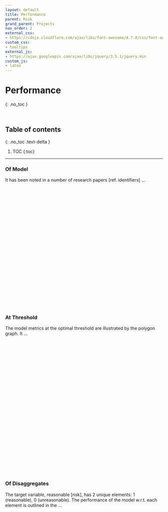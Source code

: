 ```yaml
---
layout: default
title: Performance
parent: Risk
grand_parent: Projects
nav_order: 2
external_css:
- https://cdnjs.cloudflare.com/ajax/libs/font-awesome/4.7.0/css/font-awesome.min
custom_css:
- tooltips
external_js:
- https://ajax.googleapis.com/ajax/libs/jquery/3.5.1/jquery.min
custom_js:
- latex
---
```


# Performance
{: .no_toc }

<br>

## Table of contents
{: .no_toc .text-delta }

1. TOC
{:toc}

---

### Of Model

It has been noted in a number of research papers [ref. identifiers] ...

<script src="{{ site.baseurl }}/assets/js/risk/roc.js" type="text/javascript"></script>
<div id="container" style="height: 350px; width: 300px; margin: 0 auto"></div>

<br>
<br>

### At Threshold

The model metrics at the optimal threshold are illustrated by the polygon graph.  It ...

<script src="../assets/js/scores.js" type="text/javascript"></script>
<div id="container0001" style="height: 390px; margin: 0 auto"></div>

<br>
<br>

### Of Disaggregates

The target variable, reasonable [risk], has 2 unique elements: 1 (reasonable), 0 (unreasonable).  The
performance of the model w.r.t. each element is outlined in the ...

<br>
<br>
<br>
<br>


<script src="https://code.highcharts.com/highcharts.js"></script>
<script src="https://code.highcharts.com/highcharts-more.js"></script>
<script src="https://code.highcharts.com/modules/exporting.js"></script>
<script src="https://code.highcharts.com/modules/export-data.js"></script>
<script src="https://code.highcharts.com/modules/accessibility.js"></script>
